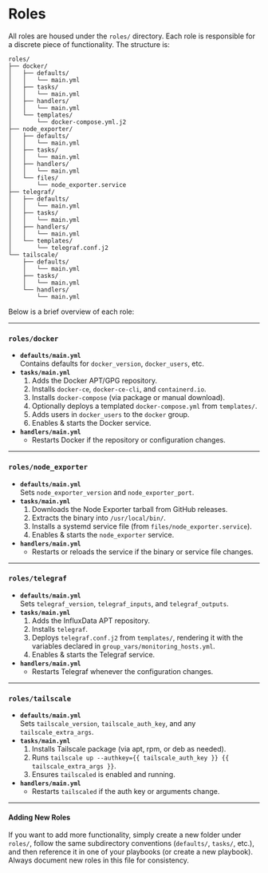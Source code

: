 # Roles

All roles are housed under the `roles/` directory. Each role is responsible for a discrete piece of functionality. The structure is:

```
roles/
├── docker/
│   ├── defaults/
│   │   └── main.yml
│   ├── tasks/
│   │   └── main.yml
│   ├── handlers/
│   │   └── main.yml
│   └── templates/
│       └── docker-compose.yml.j2
├── node_exporter/
│   ├── defaults/
│   │   └── main.yml
│   ├── tasks/
│   │   └── main.yml
│   ├── handlers/
│   │   └── main.yml
│   └── files/
│       └── node_exporter.service
├── telegraf/
│   ├── defaults/
│   │   └── main.yml
│   ├── tasks/
│   │   └── main.yml
│   ├── handlers/
│   │   └── main.yml
│   └── templates/
│       └── telegraf.conf.j2
└── tailscale/
    ├── defaults/
    │   └── main.yml
    ├── tasks/
    │   └── main.yml
    └── handlers/
        └── main.yml
```

Below is a brief overview of each role:

***

### `roles/docker`

* **`defaults/main.yml`**\
  Contains defaults for `docker_version`, `docker_users`, etc.
* **`tasks/main.yml`**
  1. Adds the Docker APT/GPG repository.
  2. Installs `docker-ce`, `docker-ce-cli`, and `containerd.io`.
  3. Installs `docker-compose` (via package or manual download).
  4. Optionally deploys a templated `docker-compose.yml` from `templates/`.
  5. Adds users in `docker_users` to the `docker` group.
  6. Enables & starts the Docker service.
* **`handlers/main.yml`**
  * Restarts Docker if the repository or configuration changes.

***

### `roles/node_exporter`

* **`defaults/main.yml`**\
  Sets `node_exporter_version` and `node_exporter_port`.
* **`tasks/main.yml`**
  1. Downloads the Node Exporter tarball from GitHub releases.
  2. Extracts the binary into `/usr/local/bin/`.
  3. Installs a systemd service file (from `files/node_exporter.service`).
  4. Enables & starts the `node_exporter` service.
* **`handlers/main.yml`**
  * Restarts or reloads the service if the binary or service file changes.

***

### `roles/telegraf`

* **`defaults/main.yml`**\
  Sets `telegraf_version`, `telegraf_inputs`, and `telegraf_outputs`.
* **`tasks/main.yml`**
  1. Adds the InfluxData APT repository.
  2. Installs `telegraf`.
  3. Deploys `telegraf.conf.j2` from `templates/`, rendering it with the variables declared in `group_vars/monitoring_hosts.yml`.
  4. Enables & starts the Telegraf service.
* **`handlers/main.yml`**
  * Restarts Telegraf whenever the configuration changes.

***

### `roles/tailscale`

* **`defaults/main.yml`**\
  Sets `tailscale_version`, `tailscale_auth_key`, and any `tailscale_extra_args`.
* **`tasks/main.yml`**
  1. Installs Tailscale package (via apt, rpm, or deb as needed).
  2. Runs `tailscale up --authkey={{ tailscale_auth_key }} {{ tailscale_extra_args }}`.
  3. Ensures `tailscaled` is enabled and running.
* **`handlers/main.yml`**
  * Restarts `tailscaled` if the auth key or arguments change.

***

#### Adding New Roles

If you want to add more functionality, simply create a new folder under `roles/`, follow the same subdirectory conventions (`defaults/`, `tasks/`, etc.), and then reference it in one of your playbooks (or create a new playbook). Always document new roles in this file for consistency.

